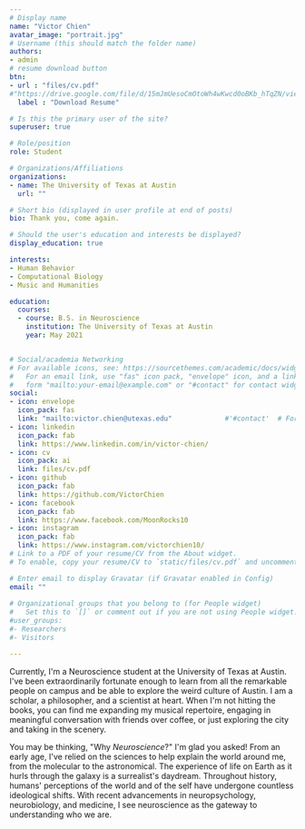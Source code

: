 ```yaml
---
# Display name
name: "Victor Chien"
avatar_image: "portrait.jpg"
# Username (this should match the folder name)
authors:
- admin
# resume download button
btn:
- url : "files/cv.pdf"
#"https://drive.google.com/file/d/15mJmUesoCmOtoWh4wKwcd0oBKb_hTqZN/view?usp=sharing"
  label : "Download Resume"

# Is this the primary user of the site?
superuser: true

# Role/position
role: Student

# Organizations/Affiliations
organizations:
- name: The University of Texas at Austin
  url: ""

# Short bio (displayed in user profile at end of posts)
bio: Thank you, come again.

# Should the user's education and interests be displayed?
display_education: true

interests:
- Human Behavior
- Computational Biology
- Music and Humanities

education:
  courses:
  - course: B.S. in Neuroscience
    institution: The University of Texas at Austin
    year: May 2021


# Social/academia Networking
# For available icons, see: https://sourcethemes.com/academic/docs/widgets/#icons
#   For an email link, use "fas" icon pack, "envelope" icon, and a link in the
#   form "mailto:your-email@example.com" or "#contact" for contact widget.
social:
- icon: envelope
  icon_pack: fas
  link: "mailto:victor.chien@utexas.edu"             #'#contact'  # For a direct email link, use "mailto:test@example.org".
- icon: linkedin
  icon_pack: fab
  link: https://www.linkedin.com/in/victor-chien/
- icon: cv
  icon_pack: ai
  link: files/cv.pdf
- icon: github
  icon_pack: fab
  link: https://github.com/VictorChien
- icon: facebook
  icon_pack: fab
  link: https://www.facebook.com/MoonRocks10
- icon: instagram
  icon_pack: fab
  link: https://www.instagram.com/victorchien10/
# Link to a PDF of your resume/CV from the About widget.
# To enable, copy your resume/CV to `static/files/cv.pdf` and uncomment the lines below

# Enter email to display Gravatar (if Gravatar enabled in Config)
email: ""
  
# Organizational groups that you belong to (for People widget)
#   Set this to `[]` or comment out if you are not using People widget.  
#user_groups:
#- Researchers
#- Visitors

---
```


Currently, I'm a Neuroscience student at the University of Texas at Austin. I've been extraordinarily fortunate enough to learn from all the remarkable people on campus and be able to explore the weird culture of Austin. I am a scholar, a philosopher, and a scientist at heart. When I'm not hitting the books, you can find me expanding my musical repertoire, engaging in meaningful conversation with friends over coffee, or just exploring the city and taking in the scenery.

You may be thinking, "Why *Neuroscience*?" I'm glad you asked! From an early age, I've relied on the sciences to help explain the world around me, from the molecular to the astronomical. The experience of life on Earth as it hurls through the galaxy is a surrealist's daydream. Throughout history, humans' perceptions of the world and of the self have undergone countless ideological shifts. With recent advancements in neuropsychology, neurobiology, and medicine, I see neuroscience as the gateway to understanding who we are.

[comment]: <![reviews](../../img/certifacates.jpg)>
